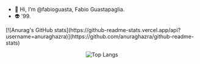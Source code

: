 - 👋 Hi, I’m @fabioguasta, Fabio Guastapaglia. 
- 👽 '99.

<span align="center">
[![Anurag's GitHub stats](https://github-readme-stats.vercel.app/api?username=anuraghazra)](https://github.com/anuraghazra/github-readme-stats)


 ![Top Langs](https://github-readme-stats.vercel.app/api/top-langs/?username=fabioguasta&theme=tokyonight)


